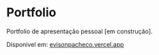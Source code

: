 # Portfolio

Portfolio de apresentação pessoal [em construção].

Disponível em: [evisonpacheco.vercel.app](https://evisonpacheco.vercel.app)

